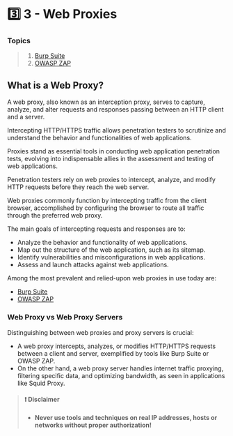 # 3️⃣ 3 - Web Proxies

### Topics

> 1. &#x20;[Burp Suite](3.1.md)
> 2. [OWASP ZAP](3.1-1.md)

## What is a Web Proxy?

A web proxy, also known as an interception proxy, serves to capture, analyze, and alter requests and responses passing between an HTTP client and a server.

Intercepting HTTP/HTTPS traffic allows penetration testers to scrutinize and understand the behavior and functionalities of web applications.

Proxies stand as essential tools in conducting web application penetration tests, evolving into indispensable allies in the assessment and testing of web applications.

Penetration testers rely on web proxies to intercept, analyze, and modify HTTP requests before they reach the web server.

Web proxies commonly function by intercepting traffic from the client browser, accomplished by configuring the browser to route all traffic through the preferred web proxy.

The main goals of intercepting requests and responses are to:

* Analyze the behavior and functionality of web applications.
* Map out the structure of the web application, such as its sitemap.
* Identify vulnerabilities and misconfigurations in web applications.
* Assess and launch attacks against web applications.

Among the most prevalent and relied-upon web proxies in use today are:

* [Burp Suite](3.1.md)
* [OWASP ZAP](3.1-1.md)

### Web Proxy vs Web Proxy Servers

Distinguishing between web proxies and proxy servers is crucial:

* A web proxy intercepts, analyzes, or modifies HTTP/HTTPS requests between a client and server, exemplified by tools like Burp Suite or OWASP ZAP.
* On the other hand, a web proxy server handles internet traffic proxying, filtering specific data, and optimizing bandwidth, as seen in applications like Squid Proxy.

> #### ❗ Disclaimer
>
> * **Never use tools and techniques on real IP addresses, hosts or networks without proper authorization!**
